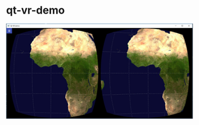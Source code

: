 # qt-vr-demo

![earth](https://github.com/dknvdenis/qt-vr-demo-last-hope/raw/master/screenshot2.png)
